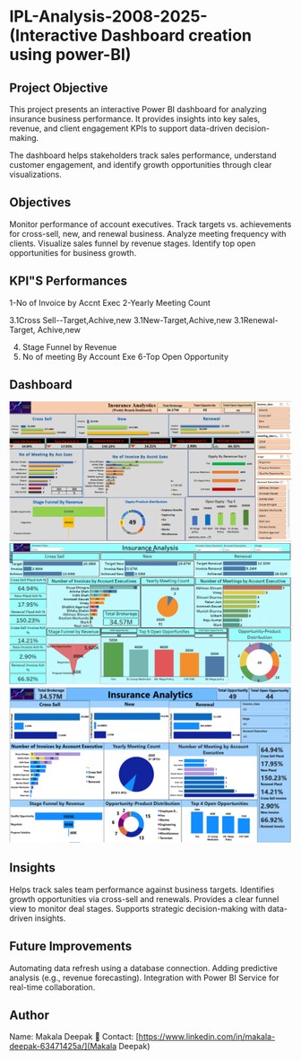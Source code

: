 # IPL-Analysis-2008-2025-(Interactive Dashboard creation using power-BI)
## Project Objective
This project presents an interactive Power BI dashboard for analyzing insurance business performance.
It provides insights into key sales, revenue, and client engagement KPIs to support data-driven decision-making.

The dashboard helps stakeholders track sales performance, understand customer engagement, and identify growth opportunities through clear visualizations.
## Objectives
Monitor performance of account executives.
Track targets vs. achievements for cross-sell, new, and renewal business.
Analyze meeting frequency with clients.
Visualize sales funnel by revenue stages.
Identify top open opportunities for business growth.
## KPI"S Performances
1-No of Invoice by Accnt Exec
2-Yearly Meeting Count

3.1Cross Sell--Target,Achive,new
3.1New-Target,Achive,new
3.1Renewal-Target, Achive,new

4. Stage Funnel by Revenue
5. No of meeting By Account Exe
6-Top Open Opportunity
## Dashboard
  ![Excel](https://github.com/deepuhacker/Insurance-Analytics/blob/main/Screenshot%202025-09-26%20122112.png)
  ![Tableau](https://github.com/deepuhacker/Insurance-Analytics/blob/main/Screenshot%202025-08-31%20105719.png)
  ![Power BI](https://github.com/deepuhacker/Insurance-Analytics/blob/main/Screenshot%202025-09-09%20130453.png)
## Insights
Helps track sales team performance against business targets.
Identifies growth opportunities via cross-sell and renewals.
Provides a clear funnel view to monitor deal stages.
Supports strategic decision-making with data-driven insights.
## Future Improvements
Automating data refresh using a database connection.
Adding predictive analysis (e.g., revenue forecasting).
Integration with Power BI Service for real-time collaboration.
## Author
Name: Makala Deepak
📧 Contact: [https://www.linkedin.com/in/makala-deepak-63471425a/](Makala Deepak)
